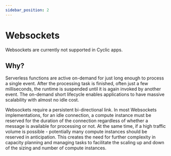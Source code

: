 ```yaml
---
sidebar_position: 2
---
```


# Websockets

Websockets are currently not supported in Cyclic apps.

## Why?
Serverless functions are active on-demand for just long enough to process a single event. After the processing task is finished, often just a few milliseconds, the runtime is suspended until it is again invoked by another event. The on-demand short lifecycle enables applications to have massive scalability with almost no idle cost. 

Websockets require a persistent bi-directional link. In most Websockets implementations, for an idle connection, a compute instance must be reserved for the duration of the connection regardless of whether a message is available for processing or not. At the same time, if a high traffic volume is possible - potentially many compute instances should be reserved in anticipation. This creates the need for further complexity in capacity planning and  managing tasks to facilitate the scaling up and down of the sizing and number of compute instances. 



